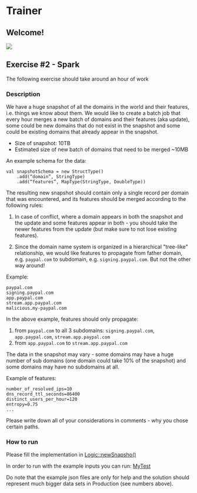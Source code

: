 # Trainer
## Welcome!
![](https://i.ibb.co/THF3r0h/hunters-trainer.png)


## Exercise #2 - Spark

The following exercise should take around an hour of work

### Description

We have a huge snapshot of all the domains in the world and their features, i.e. things we know about them.
We would like to create a batch job that every hour merges a new batch of domains and their features (aka update), 
some could be new domains that do not exist in the snapshot and some could be existing domains that already appear in the snapshot.
* Size of snapshot: 10TB
* Estimated size of new batch of domains that need to be merged ~10MB

An example schema for the data: 

```
val snapshotSchema = new StructType()
    .add(“domain”, StringType)
    .add(“features”, MapType(StringType, DoubleType))
```

The resulting new snapshot should contain only a single record per domain that was encountered, and its features should be merged according to the following rules:

1. In case of conflict, where a domain appears in both the snapshot and the update and some features appear in both - you should take the newer features from the update (but make sure to not lose existing features).

2. Since the domain name system is organized in a hierarchical "tree-like" relationship, we would like features to propagate from father domain, e.g. `paypal.com` to subdomain, e.g. `signing.paypal.com`. But not the other way around!


Example:
```
paypal.com
signing.paypal.com
app.paypal.com
stream.app.paypal.com
malicious.my-paypal.com
```

In the above example, features should  only propagate:
1. from `paypal.com` to all 3 subdomains: `signing.paypal.com`, `app.paypal.com`, `stream.app.paypal.com`
2. from  `app.paypal.com` to `stream.app.paypal.com`


The data in the snapshot may vary - some domains may have a huge number of sub domains (one domain could take 10% of the snapshot) and some domains may have no subdomains at all.

Example of features: 
```
number_of_resolved_ips=10
dns_record_ttl_seconds=86400
distinct_users_per_hour=120
entropy=0.75
...
```

Please write down all of your considerations in comments - why you chose certain paths.

### How to run

Please fill the implementation in [Logic::newSnapsho()](src/main/scala/com/example/exercise/Logic.scala)

In order to run with the example inputs you can run: [MyTest](src/test/scala/com/example/exercise/MyTest.scala)

Do note that the example json files are only for help and the solution should represent much bigger data sets in Production (see numbers above).

